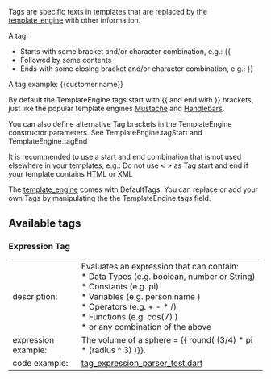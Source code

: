 [//]: # (This file was generated from: doc/template/doc/wiki/04-Tags.md.template using the documentation_builder package)
Tags are specific texts in templates that are replaced by the [template_engine](https://pub.dev/packages/template_engine) with other information.

A tag:
* Starts with some bracket and/or character combination, e.g.: {{
* Followed by some contents
* Ends with some closing bracket and/or character combination, e.g.: }}

A tag example: {{customer.name}}

By default the TemplateEngine tags start with {{ and end with }} brackets,
just like the popular template engines
[Mustache](https://mustache.github.io/) and
[Handlebars](https://handlebarsjs.com).

You can also define alternative Tag brackets in the TemplateEngine
constructor parameters. See TemplateEngine.tagStart and
TemplateEngine.tagEnd

It is recommended to use a start and end combination that is not used
elsewhere in your templates, e.g.: Do not use < > as Tag start and end
if your template contains HTML or XML

The [template_engine](https://pub.dev/packages/template_engine) comes with DefaultTags. You can replace or add your
own Tags by manipulating the the TemplateEngine.tags field.

## Available tags  
### Expression Tag
<table>
<tr><td>description:</td><td>Evaluates an expression that can contain:<br>* Data Types (e.g. boolean, number or String)<br>* Constants (e.g. pi)<br>* Variables (e.g. person.name )<br>* Operators (e.g. + - * /)<br>* Functions (e.g. cos(7) )<br>* or any combination of the above</td></tr>
<tr><td>expression example:</td><td colspan="4">The volume of a sphere = {{ round( (3/4) * pi * (radius ^ 3) )}}.</td></tr>
<tr><td>code example:</td><td colspan="4"><a href="https://github.com/domain-centric/template_engine/blob/main/test/src/parser/tag/expression/tag_expression_parser_test.dart">tag_expression_parser_test.dart</a></td></tr>
</table>
